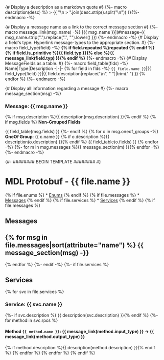 {# Display a description as a markdown quote #}
{%- macro description(desc) %} > {{ "\n > ".join(desc.strip().split("\n")) }}{%- endmacro -%}

{# Display a message name as a link to the correct message section #}
{%- macro message_link(msg_name) -%}
[{{ msg_name }}](#message-{{ msg_name.strip(".").replace(".", "").lower() }})
{%- endmacro -%}
{# Display a field's type. Hyperlink message-types to the appropriate section. #}
{%- macro field_type(field) -%}
**{% if field.repeated %}repeated {% endif %}{% if field.is_primitive %}{{ field.typ }}{% else %}{{ message_link(field.typ) }}{% endif %}**
{%- endmacro -%}
{# Display MessageFields as a table. #}
{%- macro field_table(flds) -%}
Name|Type|Description
-|-|-
{% for field in flds -%}
`{{ field.name }}`|{{ field_type(field) }}|{{ field.description|replace("\n", " ")|trim(" ") }}
{% endfor %}
{%- endmacro -%}

{# Display all information regarding a message #}
{%- macro message_section(msg) -%}
### Message: {{ msg.name }}
{% if msg.description %}{{ description(msg.description) }}{% endif %}
{% if msg.fields %}
**Non-Grouped Fields**

{{ field_table(msg.fields) }}
{%- endif %}
{% for o in msg.oneof_groups -%}
**OneOf Group**: {{ o.name }}
{% if o.description %}{{ description(o.description) }}{% endif %}
{{ field_table(o.fields) }}
{% endfor -%}
{%- for m in msg.messages %}{{ message_section(m) }}{% endfor -%}
{%- endmacro -%}

{#- ######## BEGIN TEMPLATE ######## #}

# MDL Protobuf - {{ file.name }}
{% if file.enums %} * [Enums](#enums) {% endif %}
{% if file.messages %} * [Messages](#messages) {% endif %}
{% if file.services %} * [Services](#services) {% endif %}
{% if file.messages %}
## Messages
{% for msg in file.messages|sort(attribute="name") %}
{{ message_section(msg) -}}
------
{% endfor %}
{%- endif -%}
{%- if file.services %}
## Services
{% for svc in file.services %}
### Service: {{ svc.name }}
{%- if svc.description %}
{{ description(svc.description) }}{% endif %}
{%- for method in svc.rpcs %}
#### Method `{{ method.name }}`: {{ message_link(method.input_type) }} -> {{ message_link(method.output_type) }}
{% if method.description %}{{ description(method.description) }}{% endif %}
{% endfor %}
{% endfor %}
{% endif %}